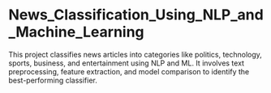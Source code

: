 # News_Classification_Using_NLP_and_Machine_Learning
This project classifies news articles into categories like politics, technology, sports, business, and entertainment using NLP and ML. It involves text preprocessing, feature extraction, and model comparison to identify the best-performing classifier.
